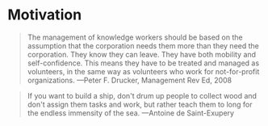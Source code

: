# Motivation 

> The management of knowledge workers should be based on the assumption that 
> the corporation needs them more than they need the corporation. They know
> they can leave. They have both mobility and self-confidence. This means
> they have to be treated and managed as volunteers, in the same way as
> volunteers who work for not-for-profit organizations.
> —Peter F. Drucker, Management Rev Ed, 2008


> If you want to build a ship, don't drum up people to collect wood
> and don't assign them tasks and work,
> but rather teach them to long for the endless immensity of the sea.
> —Antoine de Saint-Exupery

